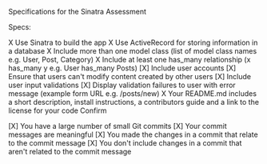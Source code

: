 Specifications for the Sinatra Assessment

Specs:

 X Use Sinatra to build the app
 X Use ActiveRecord for storing information in a database
 X Include more than one model class (list of model class names e.g. User, Post, Category)
 X Include at least one has_many relationship (x has_many y e.g. User has_many Posts)
[X] Include user accounts
[X] Ensure that users can't modify content created by other users
[X] Include user input validations
[X] Display validation failures to user with error message (example form URL e.g. /posts/new)
 X Your README.md includes a short description, install instructions, a contributors guide and a link to the license for your code
Confirm

[X] You have a large number of small Git commits
[X] Your commit messages are meaningful
[X] You made the changes in a commit that relate to the commit message
[X] You don't include changes in a commit that aren't related to the commit message
